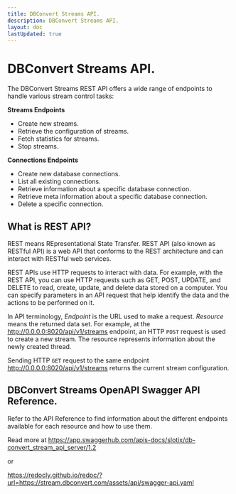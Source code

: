 ```yaml
---
title: DBConvert Streams API.
description: DBConvert Streams API.
layout: doc
lastUpdated: true
---
```


# DBConvert Streams API.

The DBConvert Streams REST API offers a wide range of endpoints to handle various stream control tasks:

**Streams Endpoints**

- Create new streams.
- Retrieve the configuration of streams.
- Fetch statistics for streams.
- Stop streams.

**Connections Endpoints**

- Create new database connections.
- List all existing connections.
- Retrieve information about a specific database connection.
- Retrieve meta information about a specific database connection.
- Delete a specific connection.


## What is REST API?

REST means REpresentational State Transfer. REST API (also known as RESTful API) is a web API that conforms to the REST architecture and can interact with RESTful web services.

REST APIs use HTTP requests to interact with data. For example, with the REST API, you can use HTTP requests such as GET, POST, UPDATE, and DELETE to read, create, update, and delete data stored on a computer. You can specify parameters in an API request that help identify the data and the actions to be performed on it.

In API terminology, _Endpoint_ is the URL used to make a request. _Resource_ means the returned data set. For example, at the http://0.0.0.0:8020/api/v1/streams endpoint, an HTTP `POST` request is used to create a new stream. The resource represents information about the newly created thread.

Sending HTTP `GET` request to the same endpoint http://0.0.0.0:8020/api/v1/streams returns the current stream configuration.

## DBConvert Streams OpenAPI Swagger API Reference.

Refer to the API Reference to find information about the different endpoints available for each resource and how to use them.

Read more at https://app.swaggerhub.com/apis-docs/slotix/db-convert_stream_api_server/1.2

or

https://redocly.github.io/redoc/?url=https://stream.dbconvert.com/assets/api/swagger-api.yaml
